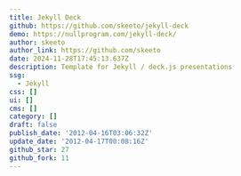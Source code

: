 ```yaml
---
title: Jekyll Deck
github: https://github.com/skeeto/jekyll-deck
demo: https://nullprogram.com/jekyll-deck/
author: skeeto
author_link: https://github.com/skeeto
date: 2024-11-28T17:45:13.637Z
description: Template for Jekyll / deck.js presentations
ssg:
  - Jekyll
css: []
ui: []
cms: []
category: []
draft: false
publish_date: '2012-04-16T03:06:32Z'
update_date: '2012-04-17T00:08:16Z'
github_star: 27
github_fork: 11
---
```


